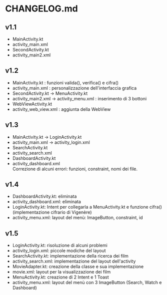 # CHANGELOG.md

## v1.1  
+ MainActivity.kt 
+ activity_main.xml  
+ SecondActivity.kt
+ activity_main2.xml

## v1.2
+ MainActivity.kt : funzioni valida(), verifica() e cifra()
+ activity_main.xml : personalizzazione dell'interfaccia grafica
+ SecondActivity.kt -> MenuActivity.kt  
+ activity_main2.xml -> activity_menu.xml : inserimento di 3 bottoni 
+ WebViewActivity.kt
+ activity_web_view.xml : aggiunta della WebView

## v1.3
+ MainActivity.kt -> LoginActivity.kt
+ activity_main.xml -> activity_login.xml
+ SearchActivity.kt
+ activity_search.xml
+ DashboardActivity.kt
+ activity_dashboard.xml  
  Correzione di alcuni errori: funzioni, constraint, nomi dei file.

## v1.4
+ DashboardActivity.kt: eliminata
+ activity_dashboard.xml: eliminata
+ LoginActivity.kt: Intent per collegarla a MenuActivity.kt e funzione cifra() (implementazione cifrario di Vigenère)
+ activity_menu.xml: layout del menù: ImageButton, constraint, id

## v1.5
+ LoginActivity.kt: risoluzione di alcuni problemi
+ activity_login.xml: piccole modiche del layout
+ SearchActivity.kt: implementazione della ricerca dei film
+ activity_search.xml: implementazione del layout dell'activity
+ MovieAdapter.kt: creazione della classe e sua implementazione
+ movie.xml: layout per la visualizzazione dei film
+ MenuActivity.kt: creazione di 2 Intent e 1 Toast
+ activity_menu.xml: layout del menù con 3 ImageButton (Search, Watch e Dashboard)

